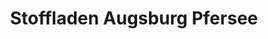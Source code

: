 ---
title: "Stoffladen Augsburg Pfersee"
url: /augsburg/stoffladen-augsburg-pfersee/
shop: Textil
---